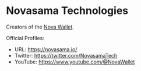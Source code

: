 # Novasama Technologies

Creators of the [Nova Wallet](/tools/wallets/nova-wallet).

Official Profiles:
- URL: https://novasama.io/
- Twitter: https://twitter.com/NovasamaTech
- YouTube: https://www.youtube.com/@NovaWallet